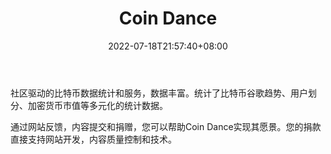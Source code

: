 ﻿---
weight: 
title: "Coin Dance"
description: "社区驱动的比特币数据统计和服务，数据丰富"
date: 2022-07-18T21:57:40+08:00
lastmod: 2022-07-18T16:45:40+08:00
draft: false
authors: ["june"]
featuredImage: "coin-dance.png"
link: "https://coin.dance/stats?ref=1234btc.com"
tags: ["数据收集","Coin Dance"]
categories: ["navigation"]
navigation: ["数据收集"]
lightgallery: true
toc: true
pinned: false
recommend: false
recommend1: false
---
社区驱动的比特币数据统计和服务，数据丰富。统计了比特币谷歌趋势、用户划分、加密货币市值等多元化的统计数据。

通过网站反馈，内容提交和捐赠，您可以帮助Coin Dance实现其愿景。您的捐款直接支持网站开发，内容质量控制和技术。